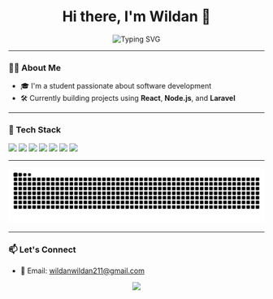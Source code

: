 <h1 align="center">Hi there, I'm Wildan 👋</h1>

<p align="center">
  <img src="https://readme-typing-svg.herokuapp.com/?lines=Welcome+to+my+GitHub!;Explore+my+projects+below!;Happy+coding!+💻&center=true&width=435&font=Fira+Code&pause=1000" alt="Typing SVG" />
</p>

---

### 👨‍💻 About Me

- 🎓 I'm a student passionate about software development
- 🛠️ Currently building projects using **React**, **Node.js**, and **Laravel**

---

### 🚀 Tech Stack

<p align="left">
  <img src="https://img.shields.io/badge/Laravel-F55247?style=for-the-badge&logo=laravel&logoColor=white"/>
  <img src="https://img.shields.io/badge/React-20232A?style=for-the-badge&logo=react&logoColor=61DAFB"/>
  <img src="https://img.shields.io/badge/Node.js-339933?style=for-the-badge&logo=nodedotjs&logoColor=white"/>
  <img src="https://img.shields.io/badge/MySQL-005C84?style=for-the-badge&logo=mysql&logoColor=white"/>
  <img src="https://img.shields.io/badge/HTML5-E34F26?style=for-the-badge&logo=html5&logoColor=white"/>
  <img src="https://img.shields.io/badge/CSS3-1572B6?style=for-the-badge&logo=css3&logoColor=white"/>
  <img src="https://img.shields.io/badge/Tailwind_CSS-38B2AC?style=for-the-badge&logo=tailwind-css&logoColor=white"/>
</p>

---
<!----
### 📈 GitHub Stats

<p align="center">
  <img src="https://github-readme-stats.vercel.app/api?username=WildanDW&show_icons=true&theme=tokyonight&count_private=true" />
</p>
<p align="center">
  <img src="https://github-readme-stats.vercel.app/api/top-langs/?username=WildanDW&layout=compact&theme=tokyonight" />
</p>

---
--->
<p align="center">
  <img src="https://raw.githubusercontent.com/WildanDW/WildanDW/output/github-contribution-grid-snake.svg" alt="snake animation"/>
</p>

---

### 📫 Let's Connect
<!----
- 💼 LinkedIn: [linkedin.com/in/your-profile](https://linkedin.com/in/your-profile)
- 🌐 Portfolio: [your-portfolio.com](https://your-portfolio.com)
--->
- 📧 Email: wildanwildan211@gmail.com



<p align="center">
  <img src="https://capsule-render.vercel.app/api?type=waving&color=gradient&height=100&section=footer"/>
</p>

